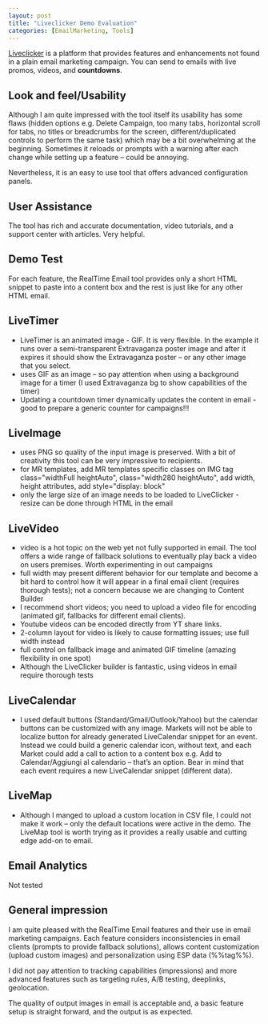 ```yaml
---
layout: post
title: "Liveclicker Demo Evaluation"
categories: [EmailMarketing, Tools]
---
```


[Liveclicker](https://www.liveclicker.com) is a platform that provides features and enhancements not found in a plain email marketing campaign. You can send to emails with live promos, videos, and **countdowns**. 


## Look and feel/Usability

Although I am quite impressed with the tool itself its usability has some flaws (hidden options e.g. Delete Campaign, too many tabs, horizontal scroll for tabs, no titles or breadcrumbs for the screen, different/duplicated controls to perform the same task) which may be a bit overwhelming at the beginning. Sometimes it reloads or prompts with a warning after each change while setting up a feature – could be annoying.

Nevertheless, it is an easy to use tool that offers advanced configuration panels.

## User Assistance

The tool has rich and accurate documentation, video tutorials, and a support center with articles. Very helpful.

## Demo Test

For each feature, the RealTime Email tool provides only a short HTML snippet to paste into a content box and the rest is just like for any other HTML email. 

## LiveTimer
*   LiveTimer is an animated image - GIF. It is very flexible. In the example it runs over a semi-transparent Extravaganza poster image and after it expires it should show the Extravaganza poster – or any other image that you select. 
*   uses GIF as an image – so pay attention when using a background image for a timer (I used Extravaganza bg to show capabilities of the timer)
*   Updating a countdown timer dynamically updates the content in email - good to prepare a generic counter for campaigns!!!

## LiveImage
*   uses PNG so quality of the input image is preserved. With a bit of creativity this tool can be very impressive to recipients.
*   for MR templates, add MR templates specific classes on IMG tag class="widthFull heightAuto", class="width280 heightAuto", add width, height attributes, add style="display: block"
*   only the large size of an image needs to be loaded to LiveClicker - resize can be done through HTML in the email

## LiveVideo
*   video is a hot topic on the web yet not fully supported in email. The tool offers a wide range of fallback solutions to eventually play back a video on users premises. Worth experimenting in out campaigns
*   full width may present different behavior for our template and become a bit hard to control how it will appear in a final email client (requires thorough tests); not a concern because we are changing to Content Builder
*   I recommend short videos; you need to upload a video file for encoding (animated gif, fallbacks for different email clients).
*   Youtube videos can be encoded directly from YT share links.
*   2-column layout for video is likely to cause formatting issues; use full width instead
*   full control on fallback image and animated GIF timeline (amazing flexibility in one spot)
*   Although the LiveClicker builder is fantastic, using videos in email require thorough tests

## LiveCalendar
*   I used default buttons (Standard/Gmail/Outlook/Yahoo) but the calendar buttons can be customized with any image. Markets will not be able to localize button for already generated LiveCalendar snippet for an event. Instead we could build a generic calendar icon, without text, and each Market could add a call to action to a content box e.g. Add to Calendar/Aggiungi al calendario – that’s an option. Bear in mind that each event requires a new LiveCalendar snippet (different data).

## LiveMap
*   Although I manged to upload a custom location in CSV file, I could not make it work – only the default locations were active in the demo. The LiveMap tool is worth trying as it provides a really usable and cutting edge add-on to email.

## Email Analytics

Not tested

## General impression

I am quite pleased with the RealTime Email features and their use in email marketing campaigns. Each feature considers inconsistencies in email clients (prompts to provide fallback solutions), allows content customization (upload custom images) and personalization using ESP data (%%tag%%).

I did not pay attention to tracking capabilities (impressions) and more advanced features such as targeting rules, A/B testing, deeplinks, geolocation.

 The quality of output images in email is acceptable and, a basic feature setup is straight forward, and the output is as expected.
